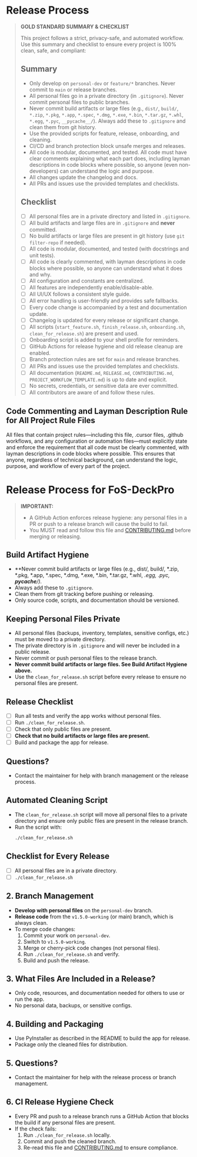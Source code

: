 # Release Process

> **GOLD STANDARD SUMMARY & CHECKLIST**
>
> This project follows a strict, privacy-safe, and automated workflow. Use this summary and checklist to ensure every project is 100% clean, safe, and compliant:
>
> ## Summary
> - Only develop on `personal-dev` or `feature/*` branches. Never commit to `main` or release branches.
> - All personal files go in a private directory (in `.gitignore`). Never commit personal files to public branches.
> - Never commit build artifacts or large files (e.g., `dist/`, `build/`, `*.zip`, `*.pkg`, `*.app`, `*.spec`, `*.dmg`, `*.exe`, `*.bin`, `*.tar.gz`, `*.whl`, `*.egg`, `*.pyc`, `__pycache__/`). Always add these to `.gitignore` and clean them from git history.
> - Use the provided scripts for feature, release, onboarding, and cleaning.
> - CI/CD and branch protection block unsafe merges and releases.
> - All code is modular, documented, and tested. All code must have clear comments explaining what each part does, including layman descriptions in code blocks where possible, so anyone (even non-developers) can understand the logic and purpose.
> - All changes update the changelog and docs.
> - All PRs and issues use the provided templates and checklists.
>
> ## Checklist
> - [ ] All personal files are in a private directory and listed in `.gitignore`.
> - [ ] All build artifacts and large files are in `.gitignore` and **never** committed.
> - [ ] No build artifacts or large files are present in git history (use `git filter-repo` if needed).
> - [ ] All code is modular, documented, and tested (with docstrings and unit tests).
> - [ ] All code is clearly commented, with layman descriptions in code blocks where possible, so anyone can understand what it does and why.
> - [ ] All configuration and constants are centralized.
> - [ ] All features are independently enable/disable-able.
> - [ ] All UI/UX follows a consistent style guide.
> - [ ] All error handling is user-friendly and provides safe fallbacks.
> - [ ] Every code change is accompanied by a test and documentation update.
> - [ ] Changelog is updated for every release or significant change.
> - [ ] All scripts (`start_feature.sh`, `finish_release.sh`, `onboarding.sh`, `clean_for_release.sh`) are present and used.
> - [ ] Onboarding script is added to your shell profile for reminders.
> - [ ] GitHub Actions for release hygiene and old release cleanup are enabled.
> - [ ] Branch protection rules are set for `main` and release branches.
> - [ ] All PRs and issues use the provided templates and checklists.
> - [ ] All documentation (`README.md`, `RELEASE.md`, `CONTRIBUTING.md`, `PROJECT_WORKFLOW_TEMPLATE.md`) is up to date and explicit.
> - [ ] No secrets, credentials, or sensitive data are ever committed.
> - [ ] All contributors are aware of and follow these rules.

## Code Commenting and Layman Description Rule for All Project Rule Files

All files that contain project rules—including this file, .cursor files, .github workflows, and any configuration or automation files—must explicitly state and enforce the requirement that all code must be clearly commented, with layman descriptions in code blocks where possible. This ensures that anyone, regardless of technical background, can understand the logic, purpose, and workflow of every part of the project.

# Release Process for FoS-DeckPro

> **IMPORTANT:**
> - A GitHub Action enforces release hygiene: any personal files in a PR or push to a release branch will cause the build to fail.
> - You MUST read and follow this file and [CONTRIBUTING.md](CONTRIBUTING.md) before merging or releasing.

## Build Artifact Hygiene
- **Never commit build artifacts or large files (e.g., dist/, build/, *.zip, *.pkg, *.app, *.spec, *.dmg, *.exe, *.bin, *.tar.gz, *.whl, *.egg, *.pyc, __pycache__/).**
- Always add these to `.gitignore`.
- Clean them from git tracking before pushing or releasing.
- Only source code, scripts, and documentation should be versioned.

## Keeping Personal Files Private
- All personal files (backups, inventory, templates, sensitive configs, etc.) must be moved to a private directory.
- The private directory is in `.gitignore` and will never be included in a public release.
- Never commit or push personal files to the release branch.
- **Never commit build artifacts or large files. See Build Artifact Hygiene above.**
- Use the `clean_for_release.sh` script before every release to ensure no personal files are present.

## Release Checklist
- [ ] Run all tests and verify the app works without personal files.
- [ ] Run `./clean_for_release.sh`.
- [ ] Check that only public files are present.
- [ ] **Check that no build artifacts or large files are present.**
- [ ] Build and package the app for release.

## Questions?
- Contact the maintainer for help with branch management or the release process.

## Automated Cleaning Script
- The `clean_for_release.sh` script will move all personal files to a private directory and ensure only public files are present in the release branch.
- Run the script with:
  ```sh
  ./clean_for_release.sh
  ```

## Checklist for Every Release
- [ ] All personal files are in a private directory.
- [ ] `./clean_for_release.sh`

## 2. Branch Management
- **Develop with personal files** on the `personal-dev` branch.
- **Release code** from the `v1.5.0-working` (or main) branch, which is always clean.
- To merge code changes:
  1. Commit your work on `personal-dev`.
  2. Switch to `v1.5.0-working`.
  3. Merge or cherry-pick code changes (not personal files).
  4. Run `./clean_for_release.sh` and verify.
  5. Build and push the release.

## 3. What Files Are Included in a Release?
- Only code, resources, and documentation needed for others to use or run the app.
- No personal data, backups, or sensitive configs.

## 4. Building and Packaging
- Use PyInstaller as described in the README to build the app for release.
- Package only the cleaned files for distribution.

## 5. Questions?
- Contact the maintainer for help with the release process or branch management.

## 6. CI Release Hygiene Check
- Every PR and push to a release branch runs a GitHub Action that blocks the build if any personal files are present.
- If the check fails:
  1. Run `./clean_for_release.sh` locally.
  2. Commit and push the cleaned branch.
  3. Re-read this file and [CONTRIBUTING.md](CONTRIBUTING.md) to ensure compliance. 